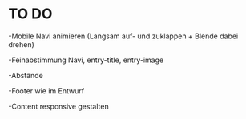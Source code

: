 # TO DO

-Mobile Navi animieren (Langsam auf- und zuklappen + Blende dabei drehen)

-Feinabstimmung Navi, entry-title, entry-image

-Abstände

-Footer wie im Entwurf

-Content responsive gestalten
